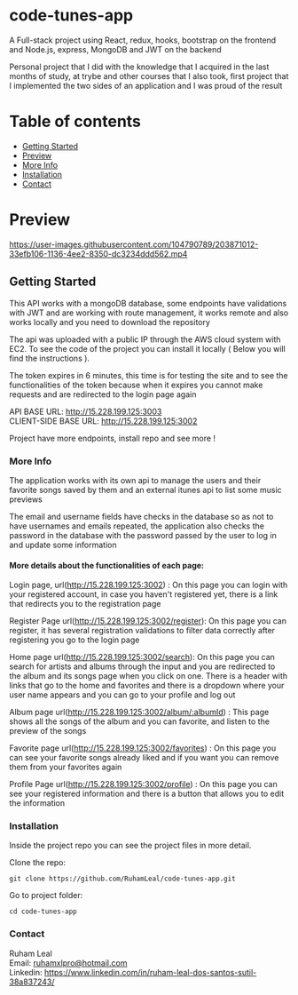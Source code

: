 # code-tunes-app

A Full-stack project using React, redux, hooks, bootstrap on the frontend and Node.js, express, MongoDB and JWT on the backend          

Personal project that I did with the knowledge that I acquired in the last months of study, at trybe and other courses that I also took, first project that I implemented the two sides of an application and I was proud of the result


# Table of contents

- [Getting Started](#getting-started)
- [Preview](#preview)
- [More Info](#more-info)
- [Installation](#installation)
- [Contact](#contact)


# Preview





https://user-images.githubusercontent.com/104790789/203871012-33efb106-1136-4ee2-8350-dc3234ddd562.mp4





## Getting Started

This API works with a mongoDB database, some endpoints have validations with JWT and are working with route management, it works remote and also works locally and you need to download the repository     

The api was uploaded with a public IP through the AWS cloud system with EC2. To see the code of the project you can install it locally ( Below you will find the instructions ).       

The token expires in 6 minutes, this time is for testing the site and to see the functionalities of the token because when it expires you cannot make requests and are redirected to the login page again



API BASE URL: http://15.228.199.125:3003        
CLIENT-SIDE BASE URL: http://15.228.199.125:3002  

Project have more endpoints, install repo and see more !

### More Info

The application works with its own api to manage the users and their favorite songs saved by them and an external itunes api to list some music previews 

The email and username fields have checks in the database so as not to have usernames and emails repeated, the application also checks the password in the database with the password passed by the user to log in and update some information         

#### More details about the functionalities of each page:     

Login page, url(http://15.228.199.125:3002) : On this page you can login with your registered account, in case you haven't registered yet, there is a link that redirects you to the registration page           

Register Page url(http://15.228.199.125:3002/register): On this page you can register, it has several registration validations to filter data correctly after registering you go to the login page

Home page url(http://15.228.199.125:3002/search): On this page you can search for artists and albums through the input and you are redirected to the album and its songs page when you click on one. There is a header with links that go to the home and favorites and there is a dropdown where your user name appears and you can go to your profile and log out

Album page url(http://15.228.199.125:3002/album/:albumId) : This page shows all the songs of the album and you can favorite, and listen to the preview of the songs

Favorite page url(http://15.228.199.125:3002/favorites) : On this page you can see your favorite songs already liked and if you want you can remove them from your favorites again

Profile Page url(http://15.228.199.125:3002/profile) : On this page you can see your registered information and there is a button that allows you to edit the information
  

### Installation  

Inside the project repo you can see the project files in more detail.

Clone the repo:     
```
git clone https://github.com/RuhamLeal/code-tunes-app.git    
```

Go to project folder:     
```
cd code-tunes-app
```
          

### Contact

Ruham Leal    
Email: ruhamxlpro@hotmail.com    
Linkedin: https://www.linkedin.com/in/ruham-leal-dos-santos-sutil-38a837243/
